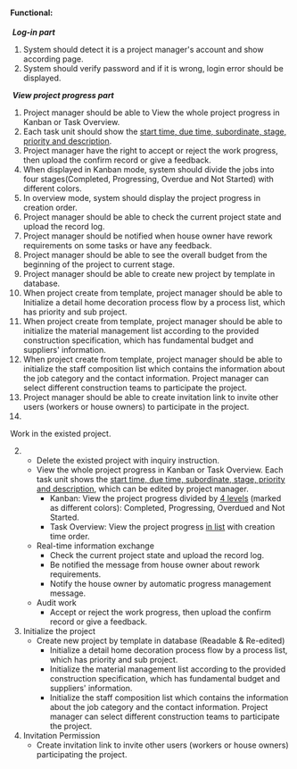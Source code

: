 #### Functional:

​	***Log-in part***

1. System should detect it is a project manager's account and show according page.
2. System should verify password and if it is wrong, login error should be displayed.



​	***View project progress part***

1. Project manager should be able to View the whole project progress in Kanban or Task Overview. 
2. Each task unit should show the <u>start time, due time, subordinate, stage, priority and description</u>.
3. Project manager have the right to accept or reject the work progress, then upload the confirm record or give a feedback.
4. When displayed in Kanban mode, system should divide the jobs into four stages(Completed, Progressing, Overdue and Not Started) with different colors.  
5. In overview mode, system should display the project progress in creation order.
6. Project manager should be able to check the current project state and upload the record log.
7. Project manager should be notified when house owner have rework requirements on some tasks or have any feedback.
8. Project manager should be able to see the overall budget from the beginning of the project to current stage.
9. Project manager should be able to create new project by template in database.
10. When project create from template, project manager should be able to Initialize a detail home decoration process flow by a process list, which has priority and sub project.
11. When project create from template, project manager should be able to initialize the material management list according to the provided construction specification, which has fundamental budget and suppliers' information.
12. When project create from template, project manager should be able to initialize the staff composition list which contains the information about the job category and the contact information. Project manager can select different construction teams to participate the project.
13. Project manager should be able to create invitation link to invite other users (workers or house owners) to participate in the project.
14. 











Work in the existed project.

2. - Delete the existed project with inquiry instruction.
   - View the whole project progress in Kanban or Task Overview. Each task unit shows the <u>start time, due time, subordinate, stage, priority and description</u>, which can be edited by project manager.
     - Kanban: View the project progress divided by <u>4 levels</u> (marked as different colors): Completed, Progressing, Overdued and Not Started. 
     - Task Overview: View the project progress <u>in list</u> with creation time order.
   - Real-time information exchange
     - Check the current project state and upload the record log.
     - Be notified the message from house owner about rework requirements.
     - Notify the house owner by automatic progress management message.
   - Audit work
     - Accept or reject the work progress, then upload the confirm record or give a feedback.
3. Initialize the project
   - Create new project by template in database (Readable & Re-edited)
     - Initialize a detail home decoration process flow by a process list, which has priority and sub project.
     - Initialize the material management list according to the provided construction specification, which has fundamental budget and suppliers' information.
     - Initialize the staff composition list which contains the information about the job category and the contact information. Project manager can select different construction teams to participate the project.
4. Invitation Permission
   - Create invitation link to invite other users (workers or house owners) participating the project.